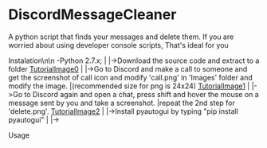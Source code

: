 # DiscordMessageCleaner
A python script that finds your messages and delete them. If you are worried about using developer console scripts, That's ideal for you

Instalation\n\n
  -Python 2.7.x;
  |
  |->Download the source code and extract to a folder
  [TutorialImage0](./md/file0.png)
  |
  |->Go to Discord and make a call to someone and get the screenshot of call icon and modify 'call.png' in 'Images' folder and modify the image.
  |(recommended size for png is 24x24)
  [TutorialImage1](./md/file1.png)
  |
  |->Go to Discord again and open a chat, press shift and hover the mouse on a message sent by you and take a screenshot. 
  |repeat the 2nd step for 'delete.png'.
  [TutorialImage2](./md/file2.png)
  |
  |->Install pyautogui by typing "pip install pyautogui"
  |
  |->
  
Usage
